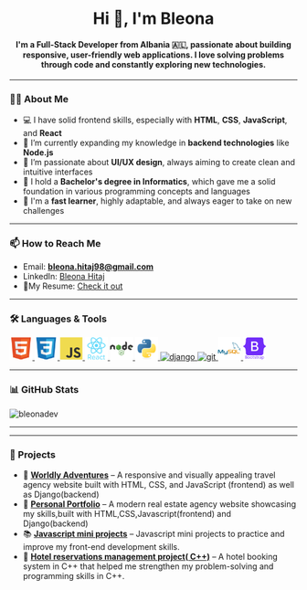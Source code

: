 <h1 align="center">Hi 👋, I'm Bleona</h1>
<h4 align="center">
I'm a Full-Stack Developer from Albania 🇦🇱, passionate about building responsive, user-friendly web applications. I love solving problems through code and constantly exploring new technologies.
</h4>

---

### 👩‍💻 About Me
- 💻 I have solid frontend skills, especially with **HTML**, **CSS**, **JavaScript**, and **React**
- 🌱 I’m currently expanding my knowledge in **backend technologies** like **Node.js**  
- 🎨 I’m passionate about **UI/UX design**, always aiming to create clean and intuitive interfaces
- 🧠 I hold a **Bachelor's degree in Informatics**, which gave me a solid foundation in various programming concepts and languages
- 🚀 I'm a **fast learner**, highly adaptable, and always eager to take on new challenges

---

### 📫 How to Reach Me

- Email: **bleona.hitaj98@gmail.com**
- LinkedIn: [Bleona Hitaj](https://www.linkedin.com/in/bleona-hitaj-a2b155334/)
- 📄My Resume: [Check it out](https://drive.google.com/file/d/1sY9NgAlliBNKvHEX_C6Wh4K87ZZSajoN/view?usp=sharing)

---

### 🛠️ Languages & Tools

<p align="left">
  <a href="https://www.w3.org/html/" target="_blank"> <img src="https://raw.githubusercontent.com/devicons/devicon/master/icons/html5/html5-original.svg" alt="html5" width="40" height="40"/> </a>
  <a href="https://www.w3schools.com/css/" target="_blank"> <img src="https://raw.githubusercontent.com/devicons/devicon/master/icons/css3/css3-original.svg" alt="css3" width="40" height="40"/> </a>
  <a href="https://developer.mozilla.org/en-US/docs/Web/JavaScript" target="_blank"> <img src="https://raw.githubusercontent.com/devicons/devicon/master/icons/javascript/javascript-original.svg" alt="javascript" width="40" height="40"/> </a>
  <a href="https://reactjs.org/" target="_blank"> <img src="https://raw.githubusercontent.com/devicons/devicon/master/icons/react/react-original-wordmark.svg" alt="react" width="40" height="40"/> </a>
  <a href="https://nodejs.org" target="_blank"> <img src="https://raw.githubusercontent.com/devicons/devicon/master/icons/nodejs/nodejs-original-wordmark.svg" alt="nodejs" width="40" height="40"/> </a>
  <a href="https://www.python.org" target="_blank"> <img src="https://raw.githubusercontent.com/devicons/devicon/master/icons/python/python-original.svg" alt="python" width="40" height="40"/> </a>
  <a href="https://www.djangoproject.com/" target="_blank"> <img src="https://cdn.worldvectorlogo.com/logos/django.svg" alt="django" width="40" height="40"/> </a>
  <a href="https://git-scm.com/" target="_blank"> <img src="https://www.vectorlogo.zone/logos/git-scm/git-scm-icon.svg" alt="git" width="40" height="40"/> </a>
  <a href="https://www.mysql.com/" target="_blank"> <img src="https://raw.githubusercontent.com/devicons/devicon/master/icons/mysql/mysql-original-wordmark.svg" alt="mysql" width="40" height="40"/> </a>
  <a href="https://getbootstrap.com" target="_blank"> <img src="https://raw.githubusercontent.com/devicons/devicon/master/icons/bootstrap/bootstrap-plain-wordmark.svg" alt="bootstrap" width="40" height="40"/> </a>
</p>

---

### 📊 GitHub Stats

<p>
  <img align="center" src="https://github-readme-stats.vercel.app/api/top-langs?username=bleonadev&show_icons=true&locale=en&layout=compact" alt="bleonadev" />
</p>

---
---

### 💼 Projects

- 🔗 [**Worldly Adventures**](https://github.com/bleonadev/worldly-adventures-website) – A responsive and visually appealing travel agency website built with HTML, CSS, and JavaScript (frontend) as well as Django(backend)
- 📝 [**Personal Portfolio**](https://github.com/BleonaDev/real-estate-website) – A modern real estate agency website showcasing my skills,built with HTML,CSS,Javascript(frontend) and Django(backend)
- 📚 [**Javascript mini projects**](https://github.com/BleonaDev/Javascript-mini-projects) – Javascript mini projects to practice and improve my front-end development skills.
- 🧮 [**Hotel reservations management project( C++)**](https://github.com/BleonaDev/hotel-reservations) – A hotel booking system in C++ that helped me strengthen my problem-solving and programming skills in C++.

